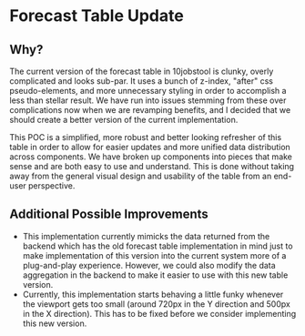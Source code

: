 # Forecast Table Update

## Why?
The current version of the forecast table in 10jobstool is clunky, overly complicated and looks sub-par.
It uses a bunch of z-index, "after" css pseudo-elements, and more unnecessary styling in order to accomplish a less than stellar result.
We have run into issues stemming from these over complications now when we are revamping benefits, and I decided that we should create a
better version of the current implementation.

This POC is a simplified, more robust and better looking refresher of this table in order to allow for easier updates and more unified data
distribution across components. We have broken up components into pieces that make sense and are both easy to use and understand. This is
done without taking away from the general visual design and usability of the table from an end-user perspective.


## Additional Possible Improvements
- This implementation currently mimicks the data returned from the backend which has the old forecast table implementation in mind just to make implementation of this
version into the current system more of a plug-and-play experience. However, we could also modify the data aggregation in the backend to make it easier to use with
this new table version.
- Currently, this implementation starts behaving a little funky whenever the viewport gets too small (around 720px in the Y direction and 500px in the X direction).
This has to be fixed before we consider implementing this new version.

